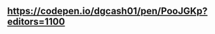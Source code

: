 <!-- # Web26Git
this is a test repo for web26

## This is a readme file
## 1. What is Semantic HTML? Adds meaning to webpage

 ##   2. What is HTML used for? used to create web pages

 ##   3. What is an attribute and where do we put it? additional info of an element

 ##   4. What is the h1 tag used for? How many times should I use it on a page? Used for the most important thing on the page

 ##   5. Name two tags that have required attributes Image and <a>

 ##   6. What do we put in the head of our HTML document? header

 ##   7. What is an id?  specifies a unique id for an HTML element

 ##   8. What elements can I add an id to? any elements

 ##   9. How many times can I use the same id on a page? yes

 ##   10. What is a class? Its used to define equal styles for elements

 ##   11. What elements can I add a class to? inline elements

 ##   12. How many times can I use the same class on a page? unlimited

 #   13. How do I get my link to open in a new tab? _blank

 #   14. What is the alt attribute used for? required for image elements

 #   15. How do I reference an id? with an ID selector

 #   16. What is the difference between a section and a div? Nothing

 #   17. What is CSS used for?  how to organize html on a page

 #   18. How to we select an element? Example - every h2 on the page
 
 #   19. What is the difference between a class and an id? - Give me an example of when I might use each one
 #   20. How do we select classes in CSS? how to display html on pages

 #   21. How do we select a p element with a single class of “human””?  p:human

 #   22. What is a parent child selector? When would this be useful? 

 #   23. How do you select all links within a div with the class of sidebar?
 #   24. What is a pseudo selector?
 #   25. What do we use the change the spacing between lines?
 #   26. What do we use to change the spacing between letters?
 #   27. What do we use to to change everything to CAPITALS? lowercase? Capitalize?
 #   28. How do I add a 1px border around my div that is dotted and black?
  #  29. How do I select everything on the page? 
 #   30. How do I write a comment in CSS?
 #   31. How do I find out what file I am in, when I am using the command line? 
 #   32. Using the command line - how do I see a list of files/folders in my current folder?
 #   33. How do I remove a file via the command line? Why do I have to be careful with this? 
 #   34. Why should I use version control? 
 #   35. How often should I commit to github?
 #   36. What is the command we would use to push our repo up to github? 
#    37. Walk me through Lambda's git flow. 

# Stretch Questions

 #   1. What is the difference between an inline element and a block element?
 #   2. What happens when an element is positioned absolutely? 
 #   3. How do I make an element take up only the amount of space it needs but also have the ability to give it a width? 
 #   4. Name 3 elements that are diplay block by default, 2 elements that are display inline by default and 1 element that is display inline-block by default
 #   5. In your own words, explain the box model. What is the fix for the box model? 
 -->

## https://codepen.io/dgcash01/pen/PooJGKp?editors=1100 


